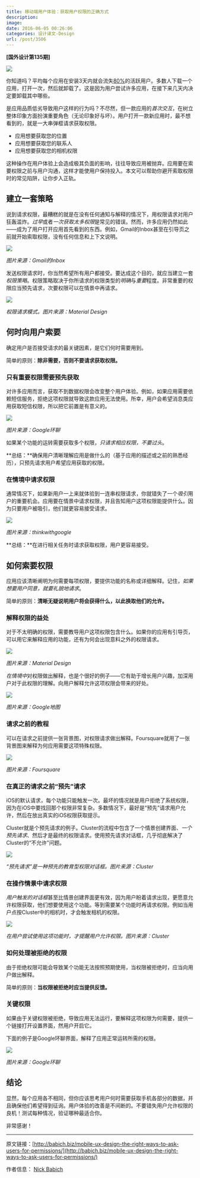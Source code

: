 ```yaml
---
title: 移动端用户体验：获取用户权限的正确方式
description: 
image: 
date: 2016-06-05 00:26:06
categories: 设计译文-Design
url: /post/3506
---
```


**[国外设计第135期]**

![](http://babich.biz/content/images/2016/05/1-I9wnGD5Epz5XDMZevmeZ6Q.png)

你知道吗？平均每个应用在安装3天内就会流失[80%](http://andrewchen.co/new-data-shows-why-losing-80-of-your-mobile-users-is-normal-and-that-the-best-apps-do-much-better/)的活跃用户。多数人下载一个应用，打开一次，然后就卸载了。这是因为用户尝试许多应用，在接下来几天内决定要卸载其中哪些。

是应用品质低劣导致用户这样的行为吗？不尽然，但一款应用的*首次交互*，在树立整体印象方面扮演重要角色（无论印象好与坏）。用户打开一款新应用时，最不想看到的，就是一大串弹框请求获取权限。

- 应用想要获取您的位置
- 应用想要获取您的联系人
- 应用想要获取您的相机权限

这种操作在用户体验上会造成极其负面的影响，往往导致应用被抛弃。应用要在索要权限之前与用户沟通，这样才能使用户保持投入。本文可以帮助你避开索取权限时的常见陷阱，让你步入正轨。

## 建立一套策略

说到请求权限，最糟糕的就是在没有任何通知与解释的情况下，用权限请求对用户狂轰滥炸。*过早*或者*一次获取太多权限*是常见的错误。然而，许多应用仍然如此——成为了用户打开应用首先看到的东西。例如，Gmail的Inbox甚至在引导页之前就开始索取权限，没有任何信息和上下文说明。

![](http://babich.biz/content/images/2016/05/1-kcb4Cu1M8O1t5ckvAv3SjQ.png)

*图片来源：Gmail的Inbox*

发送权限请求时，你当然希望所有用户都接受。要达成这个目的，就应当建立一套*权限策略*。权限策略取决于你所请求的权限类型的*明确*与*重要*程度。非常重要的权限应当预先请求，次要权限可以在情景中再请求。

![](https://cdn.victor42.work/posts/2016-06/06-03/1-GajVCKnu8gSgxY1Cz-yrZA.png)

*权限请求模式。图片来源：Material Design*

## 何时向用户索要

确定用户是否接受请求的最关键因素，是它们何时需要用到。

简单的原则：**除非需要，否则不要请求获取权限。**

### 只有重要权限需要预先获取

对许多应用而言，获取不到数据权限会改变整个用户体验。例如，如果应用需要依赖短信服务，拒绝这项权限就导致这款应用无法使用。所幸，用户会希望消息类应用获取短信权限，所以把它前置是有意义的。

![](http://babich.biz/content/images/2016/05/1-p4ytxcyjd_6VGdNiCBYTxw.png)

*图片来源：Google环聊*

如果某个功能的运转需要获取多个权限，*只请求相应权限，不要过头*。

**总结：**确保用户清晰理解应用是做什么的（基于应用的描述或之前的熟悉经历），只预先请求用户希望应用获取的权限。

### 在情境中请求权限

通常情况下，如果新用户一上来就体验到一连串权限请求，你就错失了一个*吸引*用户的重要机会。应用要在情景中请求权限，并且告知用户这项权限能提供什么。因为只要用户被吸引，他们就更容易接受请求。

![](http://babich.biz/content/images/2016/05/1-S6_10X0PzJQZPNEAXnY3EA.jpeg)

*图片来源：thinkwithgoogle*

**总结：**在进行相关任务时请求获取权限，用户更容易接受。

## 如何索要权限

应用应该清晰阐明为何需要每项权限，要提供功能的名称或详细解释。记住，*如果想要用户同意，就要礼貌地请求*。

简单的原则：**清晰无疑说明用户将会获得什么，以此换取他们的允许。**

### 解释权限的益处

对于不太明确的权限，需要教导用户这项权限包含什么。如果你的应用有引导页，可以用它来解释应用的功能，还有为何会出现意料之外的权限请求。

![](http://babich.biz/content/images/2016/05/1-CNm7gdwV0jI-vfZkI3HhOQ.png)

*图片来源：Material Design*

*在情境中*对权限做出解释，也是个很好的例子——它有助于增长用户兴趣，加深用户对于此权限的理解。向用户解释允许这项权限会带来的好处。

![](http://babich.biz/content/images/2016/05/1-KfBad7D6Q7fOtvhFPFHztg.png)

*图片来源：Google地图*

### 请求之前的教程

可以在请求之前提供一张背景图，对权限请求做出解释。Foursquare就用了一张背景图来解释为何应用需要这项特殊权限。

![](http://babich.biz/content/images/2016/05/0-WN_MiV5XlVcFyemB.png)

*图片来源：Foursquare*

### 在真正的请求之前“预先”请求

iOS的默认请求，每个功能只能触发一次。最坏的情况就是用户拒绝了系统权限，因为在iOS中要找回那个权限非常复杂。多数情况下，最好是“预先”请求用户允许，然后在放出真实的iOS权限获取提示。

Cluster就是个预先请求的例子。Cluster的流程中包含了一个情景创建界面、*一个预先请求*、然后才是最终的权限请求。使用预先请求对话框，几乎彻底解决了Cluster的“不允许”问题。

![](http://babich.biz/content/images/2016/05/0-oj-qX0XECEPFItHd-.jpg)

*“预先请求”是一种预先的教育型权限对话框。图片来源：Cluster*

### 在操作情景中请求权限

*用户触发的对话框*甚至比情景创建界面更有效，因为用户盼着请求出现，更愿意允许权限获取，他们想要使用这个功能。等到需要某个功能时再请求权限。例如当用户点按Cluster中的相机时，才会触发相机的权限。

![](http://babich.biz/content/images/2016/05/0-up36JCb2fLtMb5bk-.jpg)

*在用户尝试使用这项功能时，才提醒用户允许权限。图片来源：Cluster*

### 如何处理被拒绝的权限

由于拒绝权限可能会导致某个功能无法按照预期使用，当权限被拒绝时，应当向用户做出解释。

简单的原则：**当权限被拒绝时应当提供反馈。**

### 关键权限

如果由于关键权限被拒绝，导致应用无法运行，要解释这项权限为何需要，提供一个链接打开设置界面，然用户开启它。

下面的例子是Google环聊界面，解释了应用正常运转所需的权限。

![](http://babich.biz/content/images/2016/05/1-LhwiuOaDBnXibjuSOLB2Bw.png)

*图片来源：Google环聊*

## 结论

显然，每个应用各不相同，但你应该思考用户何时需要获取手机各部分的数据，并且确保他们希望得到征询。用户体验的改善是不间断的。不要错失用户允许权限的良机！测试每种情况，验证哪种最适合你。

非常感谢！

---

原文链接：[http://babich.biz/mobile-ux-design-the-right-ways-to-ask-users-for-permissions/](http://babich.biz/mobile-ux-design-the-right-ways-to-ask-users-for-permissions/)

作者信息：
[Nick Babich](http://babich.biz/author/nick/)